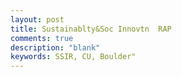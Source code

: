```yaml
---
layout: post
title: Sustainablty&Soc Innovtn  RAP
comments: true
description: "blank"
keywords: SSIR, CU, Boulder"
---
```

<body>
</body>